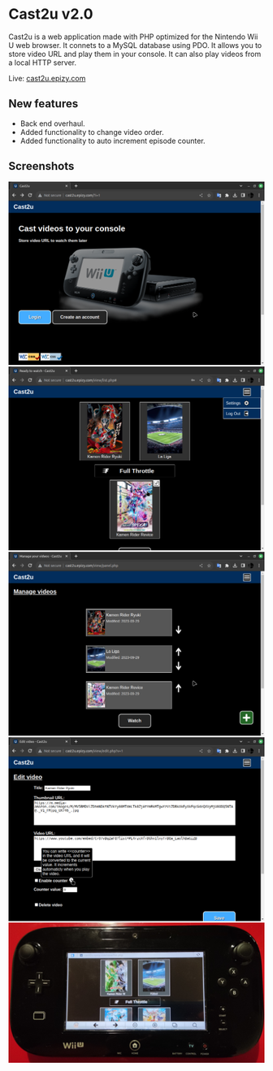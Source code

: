 # Cast2u v2.0
Cast2u is a web application made with PHP optimized for the Nintendo Wii U web browser. It connets to a MySQL database using PDO. It allows you to store video URL and play them in your console. It can also play videos from a local HTTP server.

Live: [cast2u.epizy.com](http://cast2u.epizy.com/)
## New features
- Back end overhaul.
- Added functionality to change video order.
- Added functionality to auto increment episode counter.
## Screenshots
![index](https://github.com/morenopilaralejandro/cast2u/blob/master/img/github_img/index.png?raw=true)
![index](https://github.com/morenopilaralejandro/cast2u/blob/master/img/github_img/list.png?raw=true)
![index](https://github.com/morenopilaralejandro/cast2u/blob/master/img/github_img/panel.png?raw=true)
![index](https://github.com/morenopilaralejandro/cast2u/blob/master/img/github_img/edit.png?raw=true)
![index](https://github.com/morenopilaralejandro/cast2u/blob/master/img/github_img/gamepad.jpg?raw=true)
